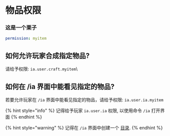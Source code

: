 # 物品权限

### 这是一个栗子

```yaml
permission: myitem
```

## 如何允许玩家合成指定物品?

请给予权限: `ia.user.craft.myitem`\


## 如何在 /ia 界面中能看见指定的物品?

若要允许玩家在 `/ia` 界面中能看见指定的物品，请给予权限: `ia.user.ia.myitem`

{% hint style="info" %}
记得给予玩家 `ia.user.ia` 权限, 以使用命令 `/ia` 打开界面
{% endhint %}

{% hint style="warning" %}
记得在 `/ia` 界面中创建一个 [目录](../../../ia.md).
{% endhint %}
